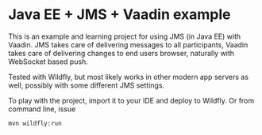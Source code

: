 # Java EE + JMS + Vaadin example

This is an example and learning project for using JMS (in Java EE) with Vaadin. JMS takes care of delivering messages to all participants, Vaadin takes care of delivering changes to end users browser, naturally with  WebSocket based push.

Tested with Wildfly, but most likely works in other modern app servers as well, possibly with some different JMS settings.

To play with the project, import it to your IDE and deploy to Wildfly. Or from command line,
issue

```
mvn wildfly:run
```

